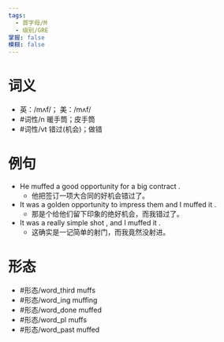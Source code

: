 ```yaml
---
tags:
  - 首字母/M
  - 级别/GRE
掌握: false
模糊: false
---
```

# 词义
- 英：/mʌf/； 美：/mʌf/
- #词性/n  暖手筒；皮手筒
- #词性/vt  错过(机会)；做错
# 例句
- He muffed a good opportunity for a big contract .
	- 他把签订一项大合同的好机会错过了。
- It was a golden opportunity to impress them and I muffed it .
	- 那是个给他们留下印象的绝好机会，而我错过了。
- It was a really simple shot , and I muffed it .
	- 这确实是一记简单的射门，而我竟然没射进。
# 形态
- #形态/word_third muffs
- #形态/word_ing muffing
- #形态/word_done muffed
- #形态/word_pl muffs
- #形态/word_past muffed

